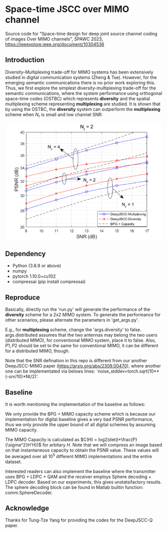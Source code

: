 # Space-time JSCC over MIMO channel
Source code for "Space-time design for deep joint source channel coding of images Over MIMO channels", SPAWC 2023, https://ieeexplore.ieee.org/document/10304536

## Introduction
Diversity-Multiplexing trade-off for MIMO systems has been extensively studied in digital communication systems (Zheng & Tse). However, for the emerging semantic communications
there is no prior work exploring this. Thus, we first explore the simplest diversity-multiplexing trade-off for the semantic communications, where the system performance using 
orthogonal space-time codes (OSTBC) which represents **diversity** and the spatial multiplexing scheme representing **multiplexing** are studied.
It is shown that by using the OSTBC, the **diversity** system can outperform the **multiplexing** scheme when $N_r$ is small and low channel SNR:

<div align=center><img src="tradeoff.png" width="500px"></div>


## Dependency
- Python (3.6.9 or above)
- numpy
- pytorch 1.10.0+cu102
- compressai (pip install compressai)

## Reproduce
Basically, directly run the 'run.py' will generate the performance of the **diversity** scheme for a 2x2 MIMO system. To generate the performance for other scenarios,
please alternate the parameters in 'get_args.py'. 

E.g., for **multiplexing** scheme, change the 'args.diversity' to false. args.distributed assumes that the two antennas may belong the 
two users (distributed MIMO), for conventional MIMO system, place it to false. Also, $P1, P2$ should be set to the same for conventional MIMO, it can be
different for a distributed MIMO, though. 

Note that the SNR defination in this repo is different from our another DeepJSCC-MIMO paper (https://arxiv.org/abs/2309.00470), where another one can be implementated via belows lines:
`noise_stddev=torch.sqrt(10**(-snr/10)*Nt/2)'.


## Baseline

It is worth mentioning the implementation of the baseline as follows:

We only provide the BPG + MIMO capacity scheme which is because our implementation for digital baseline gives a very bad PSNR performance, thus we only provide the 
upper bound of all digital schemes by assuming MIMO capacity.

The MIMO Capacity is calculated as $C(H) = log2(det(I+\frac{P}{\sigma^2}H'H))$ for arbitary $H$. Note that we will compress an image based on that instantaneous capacity to obtain
the PSNR value. These values will be averaged over all $10^5$ different MIMO implementations and the entire dataset.

Interested readers can also implement the baseline where the transmitter uses BPG + LDPC + QAM and the receiver employs Sphere decoding + LDPC decoder. Based on our experiments, 
this gives unstatsifactory results. The sphere decoding block can be found in Matlab builtin function: comm.SphereDecoder.


## Acknowledge
Thanks for Tung-Tze Yang for providing the codes for the DeepJSCC-Q paper.
